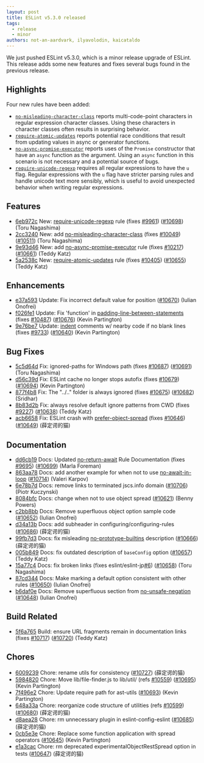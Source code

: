 ```yaml
---
layout: post
title: ESLint v5.3.0 released
tags:
  - release
  - minor
authors: not-an-aardvark, ilyavolodin, kaicataldo
---
```


We just pushed ESLint v5.3.0, which is a minor release upgrade of ESLint. This release adds some new features and fixes several bugs found in the previous release.

## Highlights

Four new rules have been added:

* [`no-misleading-character-class`](/docs/rules/no-misleading-character-class) reports multi-code-point characters in regular expression character classes. Using these characters in character classes often results in surprising behavior.
* [`require-atomic-updates`](/docs/rules/require-atomic-updates) reports potential race conditions that result from updating values in async or generator functions.
* [`no-async-promise-executor`](/docs/rules/no-async-promise-executor) reports uses of the `Promise` constructor that have an `async` function as the argument. Using an `async` function in this scenario is not necessary and a potential source of bugs.
* [`require-unicode-regexp`](/docs/rules/require-unicode-regexp) requires all regular expressions to have the `u` flag. Regular expressions with the `u` flag have stricter parsing rules and handle unicode text more sensibly, which is useful to avoid unexpected behavior when writing regular expressions.

## Features


* [6eb972c](https://github.com/eslint/eslint/commit/6eb972c) New: [require-unicode-regexp](/docs/rules/require-unicode-regexp) rule (fixes [#9961](https://github.com/eslint/eslint/issues/9961)) ([#10698](https://github.com/eslint/eslint/issues/10698)) (Toru Nagashima)
* [2cc3240](https://github.com/eslint/eslint/commit/2cc3240) New: add [no-misleading-character-class](/docs/rules/no-misleading-character-class) (fixes [#10049](https://github.com/eslint/eslint/issues/10049)) ([#10511](https://github.com/eslint/eslint/issues/10511)) (Toru Nagashima)
* [9e93d46](https://github.com/eslint/eslint/commit/9e93d46) New: add [no-async-promise-executor](/docs/rules/no-async-promise-executor) rule (fixes [#10217](https://github.com/eslint/eslint/issues/10217)) ([#10661](https://github.com/eslint/eslint/issues/10661)) (Teddy Katz)
* [5a2538c](https://github.com/eslint/eslint/commit/5a2538c) New: [require-atomic-updates](/docs/rules/require-atomic-updates) rule (fixes [#10405](https://github.com/eslint/eslint/issues/10405)) ([#10655](https://github.com/eslint/eslint/issues/10655)) (Teddy Katz)




## Enhancements


* [e37a593](https://github.com/eslint/eslint/commit/e37a593) Update: Fix incorrect default value for position ([#10670](https://github.com/eslint/eslint/issues/10670)) (Iulian Onofrei)
* [f026fe1](https://github.com/eslint/eslint/commit/f026fe1) Update: Fix 'function' in [padding-line-between-statements](/docs/rules/padding-line-between-statements) (fixes [#10487](https://github.com/eslint/eslint/issues/10487)) ([#10676](https://github.com/eslint/eslint/issues/10676)) (Kevin Partington)
* [9e76be7](https://github.com/eslint/eslint/commit/9e76be7) Update: [indent](/docs/rules/indent) comments w/ nearby code if no blank lines (fixes [#9733](https://github.com/eslint/eslint/issues/9733)) ([#10640](https://github.com/eslint/eslint/issues/10640)) (Kevin Partington)




## Bug Fixes


* [5c5d64d](https://github.com/eslint/eslint/commit/5c5d64d) Fix: ignored-paths for Windows path (fixes [#10687](https://github.com/eslint/eslint/issues/10687)) ([#10691](https://github.com/eslint/eslint/issues/10691)) (Toru Nagashima)
* [d56c39d](https://github.com/eslint/eslint/commit/d56c39d) Fix: ESLint cache no longer stops autofix (fixes [#10679](https://github.com/eslint/eslint/issues/10679)) ([#10694](https://github.com/eslint/eslint/issues/10694)) (Kevin Partington)
* [877f4b8](https://github.com/eslint/eslint/commit/877f4b8) Fix: The "../.." folder is always ignored (fixes [#10675](https://github.com/eslint/eslint/issues/10675)) ([#10682](https://github.com/eslint/eslint/issues/10682)) (Sridhar)
* [8b83d2b](https://github.com/eslint/eslint/commit/8b83d2b) Fix: always resolve default ignore patterns from CWD (fixes [#9227](https://github.com/eslint/eslint/issues/9227)) ([#10638](https://github.com/eslint/eslint/issues/10638)) (Teddy Katz)
* [acb6658](https://github.com/eslint/eslint/commit/acb6658) Fix: ESLint crash with [prefer-object-spread](/docs/rules/prefer-object-spread) (fixes [#10646](https://github.com/eslint/eslint/issues/10646)) ([#10649](https://github.com/eslint/eslint/issues/10649)) (薛定谔的猫)




## Documentation


* [dd6cb19](https://github.com/eslint/eslint/commit/dd6cb19) Docs: Updated [no-return-await](/docs/rules/no-return-await) Rule Documentation (fixes [#9695](https://github.com/eslint/eslint/issues/9695)) ([#10699](https://github.com/eslint/eslint/issues/10699)) (Marla Foreman)
* [863aa78](https://github.com/eslint/eslint/commit/863aa78) Docs: add another example for when not to use [no-await-in-loop](/docs/rules/no-await-in-loop) ([#10714](https://github.com/eslint/eslint/issues/10714)) (Valeri Karpov)
* [6e78b7d](https://github.com/eslint/eslint/commit/6e78b7d) Docs: remove links to terminated jscs.info domain ([#10706](https://github.com/eslint/eslint/issues/10706)) (Piotr Kuczynski)
* [8084bfc](https://github.com/eslint/eslint/commit/8084bfc) Docs: change when not to use object spread ([#10621](https://github.com/eslint/eslint/issues/10621)) (Benny Powers)
* [c2bb8bb](https://github.com/eslint/eslint/commit/c2bb8bb) Docs: Remove superfluous object option sample code ([#10652](https://github.com/eslint/eslint/issues/10652)) (Iulian Onofrei)
* [d34a13b](https://github.com/eslint/eslint/commit/d34a13b) Docs: add subheader in configuring/configuring-rules ([#10686](https://github.com/eslint/eslint/issues/10686)) (薛定谔的猫)
* [99fb7d3](https://github.com/eslint/eslint/commit/99fb7d3) Docs: fix misleading [no-prototype-builtins](/docs/rules/no-prototype-builtins) description ([#10666](https://github.com/eslint/eslint/issues/10666)) (薛定谔的猫)
* [005b849](https://github.com/eslint/eslint/commit/005b849) Docs: fix outdated description of `baseConfig` option ([#10657](https://github.com/eslint/eslint/issues/10657)) (Teddy Katz)
* [15a77c4](https://github.com/eslint/eslint/commit/15a77c4) Docs: fix broken links (fixes eslint/eslint-jp[#6](https://github.com/eslint/eslint/issues/6)) ([#10658](https://github.com/eslint/eslint/issues/10658)) (Toru Nagashima)
* [87cd344](https://github.com/eslint/eslint/commit/87cd344) Docs: Make marking a default option consistent with other rules ([#10650](https://github.com/eslint/eslint/issues/10650)) (Iulian Onofrei)
* [b6daf0e](https://github.com/eslint/eslint/commit/b6daf0e) Docs: Remove superfluous section from [no-unsafe-negation](/docs/rules/no-unsafe-negation) ([#10648](https://github.com/eslint/eslint/issues/10648)) (Iulian Onofrei)






## Build Related


* [5f6a765](https://github.com/eslint/eslint/commit/5f6a765) Build: ensure URL fragments remain in documentation links (fixes [#10717](https://github.com/eslint/eslint/issues/10717)) ([#10720](https://github.com/eslint/eslint/issues/10720)) (Teddy Katz)




## Chores


* [6009239](https://github.com/eslint/eslint/commit/6009239) Chore: rename utils for consistency ([#10727](https://github.com/eslint/eslint/issues/10727)) (薛定谔的猫)
* [5984820](https://github.com/eslint/eslint/commit/5984820) Chore: Move lib/file-finder.js to lib/util/ (refs [#10559](https://github.com/eslint/eslint/issues/10559)) ([#10695](https://github.com/eslint/eslint/issues/10695)) (Kevin Partington)
* [7f496e2](https://github.com/eslint/eslint/commit/7f496e2) Chore: Update require path for ast-utils ([#10693](https://github.com/eslint/eslint/issues/10693)) (Kevin Partington)
* [648a33a](https://github.com/eslint/eslint/commit/648a33a) Chore: reorganize code structure of utilities (refs [#10599](https://github.com/eslint/eslint/issues/10599)) ([#10680](https://github.com/eslint/eslint/issues/10680)) (薛定谔的猫)
* [d8aea28](https://github.com/eslint/eslint/commit/d8aea28) Chore: rm unnecessary plugin in eslint-config-eslint ([#10685](https://github.com/eslint/eslint/issues/10685)) (薛定谔的猫)
* [0cb5e3e](https://github.com/eslint/eslint/commit/0cb5e3e) Chore: Replace some function application with spread operators ([#10645](https://github.com/eslint/eslint/issues/10645)) (Kevin Partington)
* [e1a3cac](https://github.com/eslint/eslint/commit/e1a3cac) Chore: rm deprecated experimentalObjectRestSpread option in tests ([#10647](https://github.com/eslint/eslint/issues/10647)) (薛定谔的猫)
